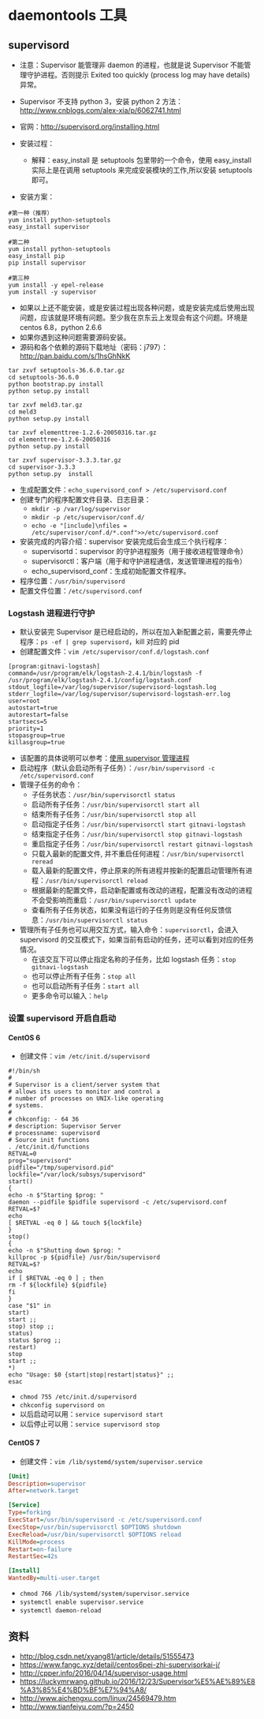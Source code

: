 # daemontools 工具

## supervisord

- 注意：Supervisor 能管理非 daemon 的进程，也就是说 Supervisor 不能管理守护进程。否则提示 Exited too quickly (process log may have details) 异常。
- Supervisor 不支持 python 3，安装 python 2 方法：<http://www.cnblogs.com/alex-xia/p/6062741.html>
- 官网：<http://supervisord.org/installing.html>
- 安装过程：
	- 解释：easy_install 是 setuptools 包里带的一个命令，使用 easy_install 实际上是在调用 setuptools 来完成安装模块的工作,所以安装 setuptools 即可。

- 安装方案：

```
#第一种（推荐）
yum install python-setuptools
easy_install supervisor

#第二种
yum install python-setuptools
easy_install pip
pip install supervisor

#第三种
yum install -y epel-release
yum install -y supervisor
```

- 如果以上还不能安装，或是安装过程出现各种问题，或是安装完成后使用出现问题，应该就是环境有问题。至少我在京东云上发现会有这个问题。环境是 centos 6.8，python 2.6.6
- 如果你遇到这种问题需要源码安装。
- 源码和各个依赖的源码下载地址（密码：j797）：<http://pan.baidu.com/s/1hsGhNkK>

```
tar zxvf setuptools-36.6.0.tar.gz
cd setuptools-36.6.0
python bootstrap.py install
python setup.py install

tar zxvf meld3.tar.gz
cd meld3
python setup.py install

tar zxvf elementtree-1.2.6-20050316.tar.gz
cd elementtree-1.2.6-20050316
python setup.py install

tar zxvf supervisor-3.3.3.tar.gz
cd supervisor-3.3.3
python setup.py  install
```


- 生成配置文件：`echo_supervisord_conf > /etc/supervisord.conf`
- 创建专门的程序配置文件目录、日志目录：
	- `mkdir -p /var/log/supervisor`
	- `mkdir -p /etc/supervisor/conf.d/`
	- `echo -e "[include]\nfiles = /etc/supervisor/conf.d/*.conf">>/etc/supervisord.conf` 
- 安装完成的内容介绍：supervisor 安装完成后会生成三个执行程序：
	- supervisortd：supervisor 的守护进程服务（用于接收进程管理命令）
	- supervisorctl：客户端（用于和守护进程通信，发送管理进程的指令）
	- echo_supervisord_conf：生成初始配置文件程序。
- 程序位置：`/usr/bin/supervisord`
- 配置文件位置：`/etc/supervisord.conf`

### Logstash 进程进行守护

- 默认安装完 Supervisor 是已经启动的，所以在加入新配置之前，需要先停止程序：`ps -ef | grep supervisord`，kill 对应的 pid
- 创建配置文件：`vim /etc/supervisor/conf.d/logstash.conf`

``` nginx
[program:gitnavi-logstash]
command=/usr/program/elk/logstash-2.4.1/bin/logstash -f /usr/program/elk/logstash-2.4.1/config/logstash.conf
stdout_logfile=/var/log/supervisor/supervisord-logstash.log
stderr_logfile=/var/log/supervisor/supervisord-logstash-err.log
user=root
autostart=true
autorestart=false
startsecs=5
priority=1
stopasgroup=true
killasgroup=true
```

- 该配置的具体说明可以参考：[使用 supervisor 管理进程](http://liyangliang.me/posts/2015/06/using-supervisor/)
- 启动程序（默认会启动所有子任务）：`/usr/bin/supervisord -c /etc/supervisord.conf`
- 管理子任务的命令：
	- 子任务状态：`/usr/bin/supervisorctl status`
	- 启动所有子任务：`/usr/bin/supervisorctl start all`
	- 结束所有子任务：`/usr/bin/supervisorctl stop all`
	- 启动指定子任务：`/usr/bin/supervisorctl start gitnavi-logstash`
	- 结束指定子任务：`/usr/bin/supervisorctl stop gitnavi-logstash`
	- 重启指定子任务：`/usr/bin/supervisorctl restart gitnavi-logstash`
	- 只载入最新的配置文件, 并不重启任何进程：`/usr/bin/supervisorctl reread`
	- 载入最新的配置文件，停止原来的所有进程并按新的配置启动管理所有进程：`/usr/bin/supervisorctl reload`
	- 根据最新的配置文件，启动新配置或有改动的进程，配置没有改动的进程不会受影响而重启：`/usr/bin/supervisorctl update`
	- 查看所有子任务状态，如果没有运行的子任务则是没有任何反馈信息：`/usr/bin/supervisorctl status`
- 管理所有子任务也可以用交互方式，输入命令：`supervisorctl`，会进入 supervisord 的交互模式下，如果当前有启动的任务，还可以看到对应的任务情况。
	- 在该交互下可以停止指定名称的子任务，比如 logstash 任务：`stop gitnavi-logstash`
	- 也可以停止所有子任务：`stop all`
	- 也可以启动所有子任务：`start all`
	- 更多命令可以输入：`help`

### 设置 supervisord 开启自启动

#### CentOS 6

- 创建文件：`vim /etc/init.d/supervisord`

``` nginx
#!/bin/sh
#
# Supervisor is a client/server system that
# allows its users to monitor and control a
# number of processes on UNIX-like operating
# systems.
#
# chkconfig: - 64 36
# description: Supervisor Server
# processname: supervisord
# Source init functions
. /etc/init.d/functions
RETVAL=0
prog="supervisord"
pidfile="/tmp/supervisord.pid"
lockfile="/var/lock/subsys/supervisord"
start()
{
echo -n $"Starting $prog: "
daemon --pidfile $pidfile supervisord -c /etc/supervisord.conf
RETVAL=$?
echo
[ $RETVAL -eq 0 ] && touch ${lockfile}
}
stop()
{
echo -n $"Shutting down $prog: "
killproc -p ${pidfile} /usr/bin/supervisord
RETVAL=$?
echo
if [ $RETVAL -eq 0 ] ; then
rm -f ${lockfile} ${pidfile}
fi
}
case "$1" in
start)
start ;;
stop) stop ;;
status)
status $prog ;;
restart)
stop
start ;;
*)
echo "Usage: $0 {start|stop|restart|status}" ;;
esac
```


- `chmod 755 /etc/init.d/supervisord`
- `chkconfig supervisord on`
- 以后启动可以用：`service supervisord start`
- 以后停止可以用：`service supervisord stop`


#### CentOS 7

- 创建文件：`vim /lib/systemd/system/supervisor.service`

``` ini
[Unit]
Description=supervisor
After=network.target

[Service]
Type=forking
ExecStart=/usr/bin/supervisord -c /etc/supervisord.conf
ExecStop=/usr/bin/supervisorctl $OPTIONS shutdown
ExecReload=/usr/bin/supervisorctl $OPTIONS reload
KillMode=process
Restart=on-failure
RestartSec=42s

[Install]
WantedBy=multi-user.target
```

- `chmod 766 /lib/systemd/system/supervisor.service`
- `systemctl enable supervisor.service`
- `systemctl daemon-reload`

## 资料

- <http://blog.csdn.net/xyang81/article/details/51555473>
- <https://www.fangc.xyz/detail/centos6pei-zhi-supervisorkai-j/>
- <http://cpper.info/2016/04/14/supervisor-usage.html>
- <https://luckymrwang.github.io/2016/12/23/Supervisor%E5%AE%89%E8%A3%85%E4%BD%BF%E7%94%A8/>
- <http://www.aichengxu.com/linux/24569479.htm>
- <http://www.tianfeiyu.com/?p=2450>
